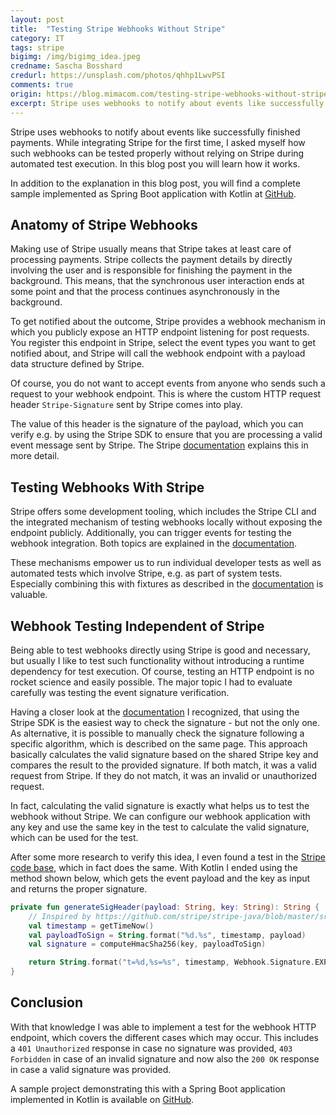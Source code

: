 ```yaml
---
layout: post
title:  "Testing Stripe Webhooks Without Stripe"
category: IT
tags: stripe
bigimg: /img/bigimg_idea.jpeg
credname: Sascha Bosshard
credurl: https://unsplash.com/photos/qhhp1LwvPSI
comments: true
origin: https://blog.mimacom.com/testing-stripe-webhooks-without-stripe/
excerpt: Stripe uses webhooks to notify about events like successfully finished payments.  While integrating Stripe for the first time, I asked myself how such webhooks can be tested properly without relying on Stripe during automated test execution. In this blog post you will learn how it works.
---
```


Stripe uses webhooks to notify about events like successfully finished payments.
While integrating Stripe for the first time, I asked myself how such webhooks can be tested properly without relying on Stripe during automated test execution.
In this blog post you will learn how it works.

In addition to the explanation in this blog post, you will find a complete sample implemented as Spring Boot application with Kotlin at [GitHub][sample-github].

## Anatomy of Stripe Webhooks

Making use of Stripe usually means that Stripe takes at least care of processing payments.
Stripe collects the payment details by directly involving the user and is responsible for finishing the payment in the background.
This means, that the synchronous user interaction ends at some point and that the process continues asynchronously in the background.

To get notified about the outcome, Stripe provides a webhook mechanism in which you publicly expose an HTTP endpoint listening for post requests.
You register this endpoint in Stripe, select the event types you want to get notified about, and Stripe will call the webhook endpoint with a payload data structure defined by Stripe.

Of course, you do not want to accept events from anyone who sends such a request to your webhook endpoint.
This is where the custom HTTP request header `Stripe-Signature` sent by Stripe comes into play.

The value of this header is the signature of the payload, which you can verify e.g. by using the Stripe SDK to ensure that you are processing a valid event message sent by Stripe.
The Stripe [documentation][stripe-webhook-docs] explains this in more detail.

## Testing Webhooks With Stripe

Stripe offers some development tooling, which includes the Stripe CLI and the integrated mechanism of testing webhooks locally without exposing the endpoint publicly.
Additionally, you can trigger events for testing the webhook integration.
Both topics are explained in the [documentation][stripe-cli-docs].

These mechanisms empower us to run individual developer tests as well as automated tests which involve Stripe, e.g. as part of system tests.
Especially combining this with fixtures as described in the [documentation][stripe-fixture-docs] is valuable.

## Webhook Testing Independent of Stripe

Being able to test webhooks directly using Stripe is good and necessary, but usually I like to test such functionality without introducing a runtime dependency for test execution.
Of course, testing an HTTP endpoint is no rocket science and easily possible.
The major topic I had to evaluate carefully was testing the event signature verification.

Having a closer look at the [documentation][stripe-signature-docs] I recognized, that using the Stripe SDK is the easiest way to check the signature - but not the only one.
As alternative, it is possible to manually check the signature following a specific algorithm, which is described on the same page.
This approach basically calculates the valid signature based on the shared Stripe key and compares the result to the provided signature.
If both match, it was a valid request from Stripe.
If they do not match, it was an invalid or unauthorized request.

In fact, calculating the valid signature is exactly what helps us to test the webhook without Stripe.
We can configure our webhook application with any key and use the same key in the test to calculate the valid signature, which can be used for the test.

After some more research to verify this idea, I even found a test in the [Stripe code base][stripe-test-webhook], which in fact does the same.
With Kotlin I ended using the method shown below, which gets the event payload and the key as input and returns the proper signature.

```kotlin
private fun generateSigHeader(payload: String, key: String): String {
    // Inspired by https://github.com/stripe/stripe-java/blob/master/src/test/java/com/stripe/net/WebhookTest.java
    val timestamp = getTimeNow()
    val payloadToSign = String.format("%d.%s", timestamp, payload)
    val signature = computeHmacSha256(key, payloadToSign)

    return String.format("t=%d,%s=%s", timestamp, Webhook.Signature.EXPECTED_SCHEME, signature)
}
```

## Conclusion

With that knowledge I was able to implement a test for the webhook HTTP endpoint, which covers the different cases which may occur.
This includes a `401 Unauthorized` response in case no signature was provided, `403 Forbidden` in case of an invalid signature and now also the `200 OK` response in case a valid signature was provided.

A sample project demonstrating this with a Spring Boot application implemented in Kotlin is available on [GitHub][sample-github].

[stripe-webhook-docs]: https://stripe.com/docs/webhooks
[stripe-cli-docs]: https://stripe.com/docs/stripe-cli/webhooks
[stripe-fixture-docs]: https://stripe.com/docs/cli/fixtures
[stripe-signature-docs]: https://stripe.com/docs/webhooks/signatures
[stripe-test-webhook]: https://github.com/stripe/stripe-java/blob/master/src/test/java/com/stripe/net/WebhookTest.java
[sample-github]: https://github.com/baitando/stripe-samples/tree/master/webhook-testing
